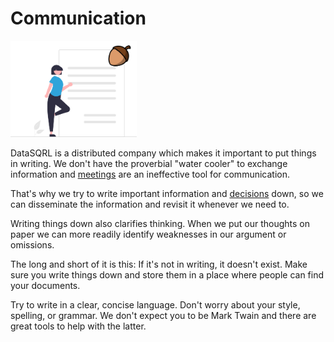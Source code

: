 # Communication

<img src="/img/index/undraw_nut_document_sqrl.svg" alt="Write things down >" width="40%"/>

DataSQRL is a distributed company which makes it important to put things in writing. We don't have the proverbial "water cooler" to exchange information and [meetings](../meetings) are an ineffective tool for communication.

That's why we try to write important information and [decisions](../decision-making) down, so we can disseminate the information and revisit it whenever we need to.

Writing things down also clarifies thinking. When we put our thoughts on paper we can more readily identify weaknesses in our argument or omissions.

The long and short of it is this: If it's not in writing, it doesn't exist. Make sure you write things down and store them in a place where people can find your documents.

Try to write in a clear, concise language. Don't worry about your style, spelling, or grammar. We don't expect you to be Mark Twain and there are great tools to help with the latter.